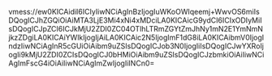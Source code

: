vmess://ew0KICAidiI6ICIyIiwNCiAgInBzIjogIuWKoOWIqeemj+WwvOS6miIsDQogICJhZGQiOiAiMTA3LjE3Mi4xNi4xMDciLA0KICAicG9ydCI6ICIxODIyMiIsDQogICJpZCI6ICJkMjU2ZDI0ZC04OTlhLTRmZGYtZmJhNy1mN2E1YmNmNjkzZDgiLA0KICAiYWlkIjogIjAiLA0KICAic2N5IjogImF1dG8iLA0KICAibmV0IjogIndzIiwNCiAgInR5cGUiOiAibm9uZSIsDQogICJob3N0IjogIiIsDQogICJwYXRoIjogIi9kMjU2ZDI0ZCIsDQogICJ0bHMiOiAibm9uZSIsDQogICJzbmkiOiAiIiwNCiAgImFscG4iOiAiIiwNCiAgImZwIjogIiINCn0=
